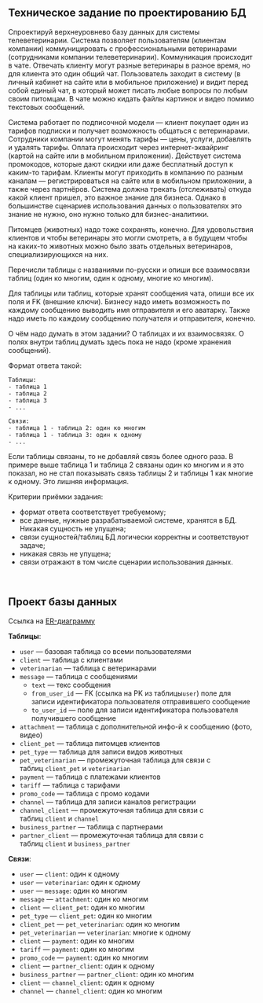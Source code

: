 ## Техническое задание по проектированию БД


Спроектируй верхнеуровнево базу данных для системы телеветеринарии.
Система позволяет пользователям (клиентам компании) коммуницировать с профессиональными ветеринарами (сотрудниками компании телеветеринарии). Коммуникация происходит в чате. Отвечать клиенту могут разные ветеринары в разное время, но для клиента это один общий чат. Пользователь заходит в систему (в личный кабинет на сайте или в мобильное приложение) и видит перед собой единый чат, в который может писать любые вопросы по любым своим питомцам. В чате можно кидать файлы картинок и видео помимо текстовых сообщений.

Система работает по подписочной модели — клиент покупает один из тарифов подписки и получает возможность общаться с ветеринарами. Сотрудники компании могут менять тарифы — цены, услуги, добавлять и удалять тарифы. Оплата происходит через интернет-эквайринг (картой на сайте или в мобильном приложении). Действует система промокодов, которые дают скидки или даже бесплатный доступ к каким-то тарифам.
Клиенты могут приходить в компанию по разным каналам — регистрироваться на сайте или в мобильном приложении, а также через партнёров. Система должна трекать (отслеживать) откуда какой клиент пришел, это важное знание для бизнеса. Однако в большинстве сценариев использования данных о пользователях это знание не нужно, оно нужно только для бизнес-аналитики.

Питомцев (животных) надо тоже сохранять, конечно. Для удовольствия клиентов и чтобы ветеринары это могли смотреть, а в будущем чтобы на каких-то животных можно было звать отдельных ветеринаров, специализирующихся на них.

Перечисли таблицы с названиями по-русски и опиши все взаимосвязи таблиц (один ко многим, один к одному, многие ко многим).

Для таблицы или таблиц, которые хранят сообщения чата, опиши все их поля и FK (внешние ключи). Бизнесу надо иметь возможность по каждому сообщению выводить имя отправителя и его аватарку. Также надо иметь по каждому сообщению получателя и отправителя, конечно.

О чём надо думать в этом задании? О таблицах и их взаимосвязях. О полях внутри таблиц думать здесь пока не надо (кроме хранения сообщений).

Формат ответа такой:
```
Таблицы:
- таблица 1
- таблица 2
- таблица 3
- ...

Связи:
- таблица 1 - таблица 2: один ко многим
- таблица 1 - таблица 3: один к одному
- ...
```

Если таблицы связаны, то не добавляй связь более одного раза. В примере выше таблица 1 и таблица 2 связаны один ко многим и я это показал, но не стал показывать связь таблицы 2 и таблицы 1 как многие к одному. Это лишняя информация.

Критерии приёмки задания:
- формат ответа соответствует требуемому;
- все данные, нужные разрабатываемой системе, хранятся в БД. Никакая сущность не упущена;
- связи сущностей/таблиц БД логически корректны и соответствуют задаче;
- никакая связь не упущена;
- связи отражают в том числе сценарии использования данных.
<br>

## Проект базы данных

Ссылка на [ER-диаграмму](https://github.com/dmt-zh/SQL-and-DB/blob/main/televeterinary-project.jpg)

**Таблицы**:
- `user` — базовая таблица со всеми пользователями
- `client` — таблица с клиентами
- `veterinarian` — таблица с ветеринарами
- `message` — таблица с сообщениями
    - `text` — текс сообщения
    - `from_user_id` — FK (ссылка на PK из таблицы`user`) поле для записи идентификатора пользователя отправившего сообщение
    - `to_user_id` — поле для записи идентификатора пользователя получившего сообщение
- `attachment` — таблица с дополнительной инфо-й к сообщению (фото, видео)
- `client_pet` — таблица питомцев клиентов
- `pet_type` — таблица для записи видов животных
- `pet_veterinarian` — промежуточная таблица для связи с таблиц `client_pet` и `veterinarian`
- `payment` — таблица с платежами клиентов
- `tariff` — таблица с тарифами
- `promo_code` — таблица с промо кодами
- `channel` — таблица для записи каналов регистрации
- `channel_client` — промежуточная таблица для связи с таблиц `client` и `channel`
- `business_partner` — таблица с партнерами
- `partner_client` — промежуточная таблица для связи с таблиц `client` и `business_partner`

**Связи**:
- `user` — `client`: один к одному
- `user` — `veterinarian`: один к одному
- `user` — `message`: один ко многим
- `message` — `attachment`: один ко многим
- `client` — `client_pet`: один ко многим
- `pet_type` — `client_pet`: один ко многим
- `client_pet` — `pet_veterinarian`: один ко многим
- `pet_veterinarian` — `veterinarian`: многие к одному
- `client` — `payment`: один ко многим
- `tariff` — `payment`: один ко многим
- `promo_code` — `payment`: один ко многим
- `client` — `partner_client`: один к одному
- `business_partner` — `partner_client`: один ко многим
- `client` — `channel_client`: один к одному
- `channel` — `channel_client`: один ко многим
